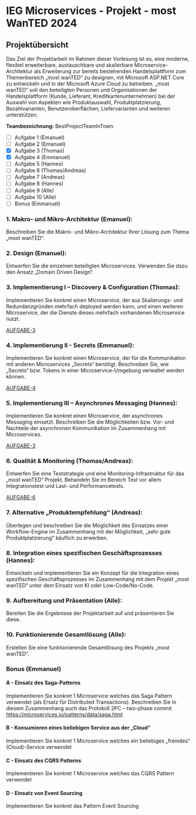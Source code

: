 # IEG Microservices - Projekt - most WanTED 2024

## Projektübersicht

Das Ziel der Projektarbeit im Rahmen dieser Vorlesung ist es, eine moderne, flexibel erweiterbare, austauschbare und skalierbare Microservice-Architektur als Erweiterung zur bereits bestehenden Handelsplattform zum Themenbereich „most wanTED“ zu designen, mit Microsoft ASP.NET Core zu entwickeln und in der Microsoft Azure Cloud zu betreiben. „most wanTED“ soll den beteiligten Personen und Organisationen der Handelsplattform (Kunde, Lieferant, Kreditkartenunternehmen) bei der Auswahl von Aspekten wie Produktauswahl, Produktplatzierung, Bezahlvarianten, Benutzeroberflächen, Liefervarianten und weiteren unterstützen.

**Teambezeichnung:** BestProjectTeamInTown

- [ ] Aufgabe 1 (Emanuel)
- [ ] Aufgabe 2 (Emanuel)
- [x] Aufgabe 3 (Thomas)
- [x] Aufgabe 4 (Emmanuel)
- [ ] Aufgabe 5 (Hannes)
- [ ] Aufgabe 6 (Thomas/Andreas)
- [ ] Aufgabe 7 (Andreas)
- [ ] Aufgabe 8 (Hannes)
- [ ] Aufgabe 9 (Alle)
- [ ] Aufgabe 10 (Alle)
- [ ] Bonus (Emmanuel)

### 1. Makro- und Mikro-Architektur (Emanuel):
Beschreiben Sie die Makro- und Mikro-Architektur Ihrer Lösung zum Thema „most wanTED“.

### 2. Design (Emanuel):
Entwerfen Sie die einzelnen beteiligten Microservices. Verwenden Sie dazu den Ansatz „Domain Driven Design“.

### 3. Implementierung I – Discovery & Configuration (Thomas):
Implementieren Sie konkret einen Microservice, der aus Skalierungs- und Redundanzgründen mehrfach deployed werden kann, und einen weiteren Microservice, der die Dienste dieses mehrfach vorhandenen Microservice nutzt.

[AUFGABE-3](Doku/Projekt/3.md)

### 4. Implementierung II - Secrets (Emmanuel):
Implementieren Sie konkret einen Microservice, der für die Kommunikation mit anderen Microservices „Secrets“ benötigt. Beschreiben Sie, wie „Secrets“ bzw. Tokens in einer Microservice-Umgebung verwaltet werden können.

[AUFGABE-4](Doku/Projekt/4.md)

### 5. Implementierung III – Asynchrones Messaging (Hannes):
Implementieren Sie konkret einen Microservice, der asynchrones Messaging einsetzt. Beschreiben Sie die Möglichkeiten bzw. Vor- und Nachteile der asynchronen Kommunikation im Zusammenhang mit Microservices.

[AUFGABE-3](Doku/Projekt/5.md)

### 6. Qualität & Monitoring (Thomas/Andreas):
Entwerfen Sie eine Teststrategie und eine Monitoring-Infrastruktur für das „most wanTED“ Projekt. Behandeln Sie im Bereich Test vor allem Integrationstest und Last- und Performancetests.

[AUFGABE-6](Doku/Projekt/6.md)

### 7. Alternative „Produktempfehlung“ (Andreas):
Überlegen und beschreiben Sie die Möglichkeit des Einsatzes einer Workflow-Engine im Zusammenhang mit der Möglichkeit, „sehr gute Produktplatzierung“ käuflich zu erwerben.

### 8. Integration eines spezifischen Geschäftsprozesses (Hannes):
Entwickeln und implementieren Sie ein Konzept für die Integration eines spezifischen Geschäftsprozesses im Zusammenhang mit dem Projekt „most wanTED“ unter dem Einsatz von KI oder Low-Code/No-Code.

### 9. Aufbereitung und Präsentation (Alle):
Bereiten Sie die Ergebnisse der Projektarbeit auf und präsentieren Sie diese.

### 10. Funktionierende Gesamtlösung (Alle):
Erstellen Sie eine funktionierende Gesamtlösung des Projekts „most wanTED“.

### Bonus (Emmanuel)
#### A - Einsatz des Saga-Patterns
Implementieren Sie konkret 1 Microservice welches das Saga Pattern verwendet (als Ersatz für Distributed Transactions). Beschreiben Sie in diesem Zusammenhang auch das Protokoll 2PC – two-phase commit
https://microservices.io/patterns/data/saga.html

#### B - Konsumieren eines beliebigen Service aus der „Cloud“ 
Implementieren Sie konkret 1 Microservice welches ein beliebiges „fremdes“ (Cloud)-Service verwendet 

#### C -  Einsatz des CQRS Patterns
Implementieren Sie konkret 1 Microservice welches das CQRS Pattern verwendet 

#### D -  Einsatz von Event Sourcing 
Implementieren Sie konkret das Pattern Event Sourcing 
